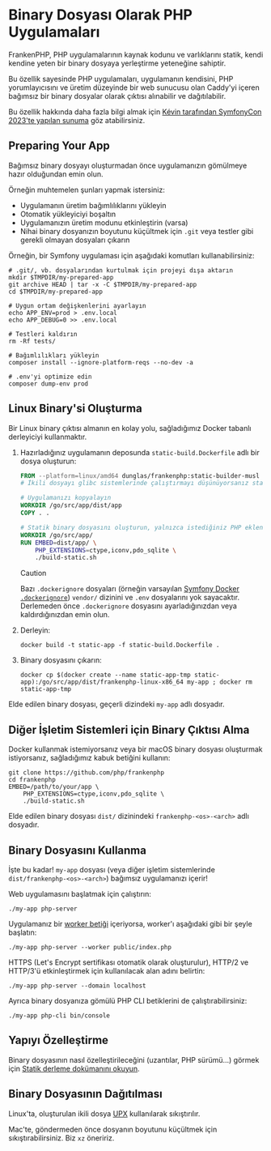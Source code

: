 # Binary Dosyası Olarak PHP Uygulamaları

FrankenPHP, PHP uygulamalarının kaynak kodunu ve varlıklarını statik, kendi kendine yeten bir binary dosyaya yerleştirme yeteneğine sahiptir.

Bu özellik sayesinde PHP uygulamaları, uygulamanın kendisini, PHP yorumlayıcısını ve üretim düzeyinde bir web sunucusu olan Caddy'yi içeren bağımsız bir binary dosyalar olarak çıktısı alınabilir ve dağıtılabilir.

Bu özellik hakkında daha fazla bilgi almak için [Kévin tarafından SymfonyCon 2023'te yapılan sunuma](https://dunglas.dev/2023/12/php-and-symfony-apps-as-standalone-binaries/) göz atabilirsiniz.

## Preparing Your App

Bağımsız binary dosyayı oluşturmadan önce uygulamanızın gömülmeye hazır olduğundan emin olun.

Örneğin muhtemelen şunları yapmak istersiniz:

- Uygulamanın üretim bağımlılıklarını yükleyin
- Otomatik yükleyiciyi boşaltın
- Uygulamanızın üretim modunu etkinleştirin (varsa)
- Nihai binary dosyanızın boyutunu küçültmek için `.git` veya testler gibi gerekli olmayan dosyaları çıkarın

Örneğin, bir Symfony uygulaması için aşağıdaki komutları kullanabilirsiniz:

```console
# .git/, vb. dosyalarından kurtulmak için projeyi dışa aktarın
mkdir $TMPDIR/my-prepared-app
git archive HEAD | tar -x -C $TMPDIR/my-prepared-app
cd $TMPDIR/my-prepared-app

# Uygun ortam değişkenlerini ayarlayın
echo APP_ENV=prod > .env.local
echo APP_DEBUG=0 >> .env.local

# Testleri kaldırın
rm -Rf tests/

# Bağımlılıkları yükleyin
composer install --ignore-platform-reqs --no-dev -a

# .env'yi optimize edin
composer dump-env prod
```

## Linux Binary'si Oluşturma

Bir Linux binary çıktısı almanın en kolay yolu, sağladığımız Docker tabanlı derleyiciyi kullanmaktır.

1. Hazırladığınız uygulamanın deposunda `static-build.Dockerfile` adlı bir dosya oluşturun:

   ```dockerfile
   FROM --platform=linux/amd64 dunglas/frankenphp:static-builder-musl
   # İkili dosyayı glibc sistemlerinde çalıştırmayı düşünüyorsanız static-builder-gnu kullanın

   # Uygulamanızı kopyalayın
   WORKDIR /go/src/app/dist/app
   COPY . .

   # Statik binary dosyasını oluşturun, yalnızca istediğiniz PHP eklentilerini seçtiğinizden emin olun
   WORKDIR /go/src/app/
   RUN EMBED=dist/app/ \
       PHP_EXTENSIONS=ctype,iconv,pdo_sqlite \
       ./build-static.sh
   ```

   > [!CAUTION]
   >
   > Bazı `.dockerignore` dosyaları (örneğin varsayılan [Symfony Docker `.dockerignore`](https://github.com/dunglas/symfony-docker/blob/main/.dockerignore))
   > `vendor/` dizinini ve `.env` dosyalarını yok sayacaktır. Derlemeden önce `.dockerignore` dosyasını ayarladığınızdan veya kaldırdığınızdan emin olun.

2. Derleyin:

   ```console
   docker build -t static-app -f static-build.Dockerfile .
   ```

3. Binary dosyasını çıkarın:

   ```console
   docker cp $(docker create --name static-app-tmp static-app):/go/src/app/dist/frankenphp-linux-x86_64 my-app ; docker rm static-app-tmp
   ```

Elde edilen binary dosyası, geçerli dizindeki `my-app` adlı dosyadır.

## Diğer İşletim Sistemleri için Binary Çıktısı Alma

Docker kullanmak istemiyorsanız veya bir macOS binary dosyası oluşturmak istiyorsanız, sağladığımız kabuk betiğini kullanın:

```console
git clone https://github.com/php/frankenphp
cd frankenphp
EMBED=/path/to/your/app \
    PHP_EXTENSIONS=ctype,iconv,pdo_sqlite \
    ./build-static.sh
```

Elde edilen binary dosyası `dist/` dizinindeki `frankenphp-<os>-<arch>` adlı dosyadır.

## Binary Dosyasını Kullanma

İşte bu kadar! `my-app` dosyası (veya diğer işletim sistemlerinde `dist/frankenphp-<os>-<arch>`) bağımsız uygulamanızı içerir!

Web uygulamasını başlatmak için çalıştırın:

```console
./my-app php-server
```

Uygulamanız bir [worker betiği](worker.md) içeriyorsa, worker'ı aşağıdaki gibi bir şeyle başlatın:

```console
./my-app php-server --worker public/index.php
```

HTTPS (Let's Encrypt sertifikası otomatik olarak oluşturulur), HTTP/2 ve HTTP/3'ü etkinleştirmek için kullanılacak alan adını belirtin:

```console
./my-app php-server --domain localhost
```

Ayrıca binary dosyanıza gömülü PHP CLI betiklerini de çalıştırabilirsiniz:

```console
./my-app php-cli bin/console
```

## Yapıyı Özelleştirme

Binary dosyasının nasıl özelleştirileceğini (uzantılar, PHP sürümü...) görmek için [Statik derleme dokümanını okuyun](static.md).

## Binary Dosyasının Dağıtılması

Linux'ta, oluşturulan ikili dosya [UPX](https://upx.github.io) kullanılarak sıkıştırılır.

Mac'te, göndermeden önce dosyanın boyutunu küçültmek için sıkıştırabilirsiniz.
Biz `xz` öneririz.
